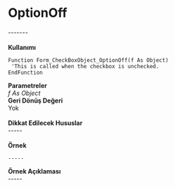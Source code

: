 # OptionOff

\-------\
\
**Kullanımı**

```
Function Form_CheckBoxObject_OptionOff(f As Object)
 'This is called when the checkbox is unchecked.
EndFunction
```

**Parametreler**\
_f As Object_\
**Geri Dönüş Değeri**\
Yok\
\
**Dikkat Edilecek Hususlar**\
\-----\
\
**Örnek**

```
-----
```

**Örnek Açıklaması**\
\-----
